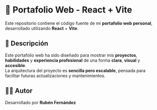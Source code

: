 # 💼 **Portafolio Web - React + Vite**

Este repositorio contiene el código fuente de mi **portafolio web personal**, desarrollado utilizando **React** + **Vite**.

## 📄 **Descripción**

Este portafolio web ha sido diseñado para mostrar mis **proyectos**, **habilidades** y **experiencia profesional** de una forma **clara**, **visual** y **accesible**.  
La arquitectura del proyecto es **sencilla pero escalable**, pensada para facilitar futuras actualizaciones y mantenimientos.


## 👨‍💻 **Autor**

Desarrollado por **Rubén Fernández**  
